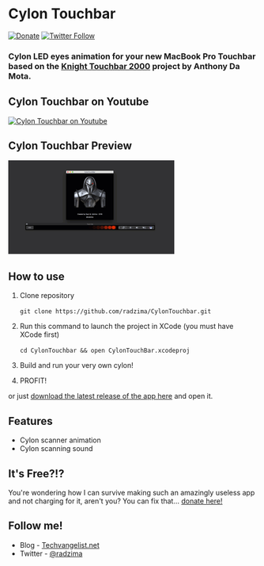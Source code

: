 # Cylon Touchbar
[![Donate](https://img.shields.io/badge/Donate-PayPal-green.svg?style=flat-square)](https://paypal.me/radzima) [![Twitter Follow](https://img.shields.io/twitter/follow/radzima.svg?style=social&label=@radzima&style=flat-square)](https://twitter.com/radzima)

### Cylon LED eyes animation for your new MacBook Pro Touchbar based on the [Knight Touchbar 2000](https://github.com/AkdM/KnightTouchBar2000) project by Anthony Da Mota.

## Cylon Touchbar on Youtube
[![Cylon Touchbar on Youtube](https://i.ytimg.com/vi/IM8PT6nUM7o/hqdefault.jpg?custom=true&w=336&h=188&stc=true&jpg444=true&jpgq=90&sp=68&sigh=Z4EZl6bQuZ_Q7L4Q3HtkQgwQFWQ "Cylon Touchbar on Youtube")](https://www.youtube.com/watch?v=IM8PT6nUM7o)

## Cylon Touchbar Preview
![Cylon Touchbar Preview](images/CylonTouchbar_sm.gif "Cylon Touchbar Preview")

## How to use

1. Clone repository

    `git clone https://github.com/radzima/CylonTouchbar.git`

2. Run this command to launch the project in XCode (you must have XCode first)

    `cd CylonTouchbar && open CylonTouchBar.xcodeproj`

3. Build and run your very own cylon!
4. PROFIT!

or just  [download the latest release of the app here][latest-release] and open it.

## Features

* Cylon scanner animation
* Cylon scanning sound

## It's Free?!?

You're wondering how I can survive making such an amazingly useless app and not charging for it, aren't you? You can fix that... [donate here!][paypal]

## Follow me!

* Blog - [Techvangelist.net][techvangelist-site]
* Twitter - [@radzima][radzima-twitter]

[latest-release]: <https://github.com/radzima/CylonTouchbar/releases/latest>
[touchbar-launcher]: <https://github.com/zats/TouchBarLauncher>
[techvangelist-site]: <https://techvangelist.net>
[radzima-twitter]: <https://www.twitter.com/radzima>
[paypal]: <https://paypal.me/radzima>
